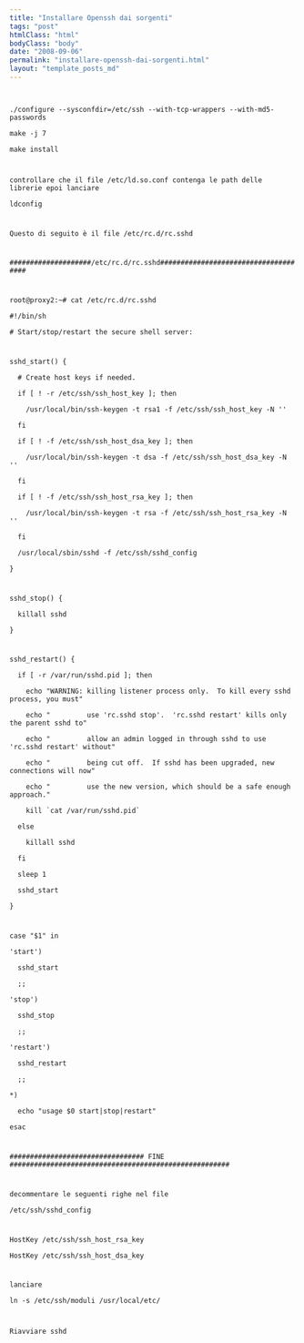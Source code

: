 ```yaml
---
title: "Installare Openssh dai sorgenti"
tags: "post"
htmlClass: "html"
bodyClass: "body"
date: "2008-09-06"
permalink: "installare-openssh-dai-sorgenti.html"
layout: "template_posts_md"
---
```

<p><code><br />
./configure --sysconfdir=/etc/ssh --with-tcp-wrappers --with-md5-passwords<br />
make -j 7<br />
make install</p>
<p>controllare che il file /etc/ld.so.conf contenga le path delle librerie epoi lanciare<br />
ldconfig</p>
<p>Questo di seguito è il file /etc/rc.d/rc.sshd</p>
<p>####################/etc/rc.d/rc.sshd#####################################</p>
<p>root@proxy2:~# cat /etc/rc.d/rc.sshd<br />
#!/bin/sh<br />
# Start/stop/restart the secure shell server:</p>
<p>sshd_start() {<br />
  # Create host keys if needed.<br />
  if [ ! -r /etc/ssh/ssh_host_key ]; then<br />
    /usr/local/bin/ssh-keygen -t rsa1 -f /etc/ssh/ssh_host_key -N ''<br />
  fi<br />
  if [ ! -f /etc/ssh/ssh_host_dsa_key ]; then<br />
    /usr/local/bin/ssh-keygen -t dsa -f /etc/ssh/ssh_host_dsa_key -N ''<br />
  fi<br />
  if [ ! -f /etc/ssh/ssh_host_rsa_key ]; then<br />
    /usr/local/bin/ssh-keygen -t rsa -f /etc/ssh/ssh_host_rsa_key -N ''<br />
  fi<br />
  /usr/local/sbin/sshd -f /etc/ssh/sshd_config<br />
}</p>
<p>sshd_stop() {<br />
  killall sshd<br />
}</p>
<p>sshd_restart() {<br />
  if [ -r /var/run/sshd.pid ]; then<br />
    echo "WARNING: killing listener process only.  To kill every sshd process, you must"<br />
    echo "         use 'rc.sshd stop'.  'rc.sshd restart' kills only the parent sshd to"<br />
    echo "         allow an admin logged in through sshd to use 'rc.sshd restart' without"<br />
    echo "         being cut off.  If sshd has been upgraded, new connections will now"<br />
    echo "         use the new version, which should be a safe enough approach."<br />
    kill `cat /var/run/sshd.pid`<br />
  else<br />
    killall sshd<br />
  fi<br />
  sleep 1<br />
  sshd_start<br />
}</p>
<p>case "$1" in<br />
'start')<br />
  sshd_start<br />
  ;;<br />
'stop')<br />
  sshd_stop<br />
  ;;<br />
'restart')<br />
  sshd_restart<br />
  ;;<br />
*)<br />
  echo "usage $0 start|stop|restart"<br />
esac</p>
<p>################################# FINE ######################################################</p>
<p>decommentare le seguenti righe nel file<br />
/etc/ssh/sshd_config</p>
<p>HostKey /etc/ssh/ssh_host_rsa_key<br />
HostKey /etc/ssh/ssh_host_dsa_key</p>
<p>lanciare<br />
ln -s /etc/ssh/moduli /usr/local/etc/</p>
<p>Riavviare sshd<br />
</code></p>
